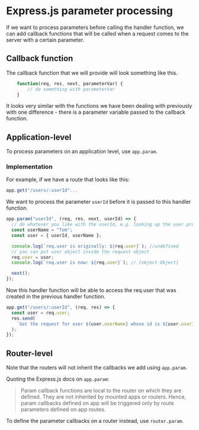 # Express.js parameter processing

If we want to process parameters before calling the handler function, we can add callback functions that will be called when a request comes to the server with a certain parameter.

## Callback function

The callback function that we will provide will look something like this.

```js
    function(req, res, next, parameterVar) {
        // do something with parameterVar
    }
```

It looks very similar with the functions we have been dealing with previously with one difference - there is a parameter variable passed to the callback function.

## Application-level

To process parameters on an application level, use `app.param`.

### Implementation

For example, if we have a route that looks like this:

```js
app.get("/users/:userId"...
```

We want to process the parameter `userId` before it is passed to this handler function.

```js
app.param("userId", (req, res, next, userId) => {
  // do whatever you like with the userId, e.g. looking up the user profile in database
  const userName = "Tom";
  const user = { userId, userName };

  console.log(`req.user is originally: ${req.user}`); //undefined
  // you can put user object inside the request object
  req.user = user;
  console.log(`req.user is now: ${req.user}`); // [object Object]

  next();
});
```

Now this handler function will be able to access the req.user that was created in the previous handler function.

```js
app.get("/users/:userId", (req, res) => {
  const user = req.user;
  res.send(
    `Got the request for user ${user.userName} whose id is ${user.userId}`
  );
});
```

## Router-level

Note that the routers will not inherit the callbacks we add using `app.param`.

Quoting the Express.js docs on `app.param`:

> Param callback functions are local to the router on which they are defined. They are not inherited by mounted apps or routers. Hence, param callbacks defined on app will be triggered only by route parameters defined on app routes.

To define the parameter callbacks on a router instead, use `router.param`.
